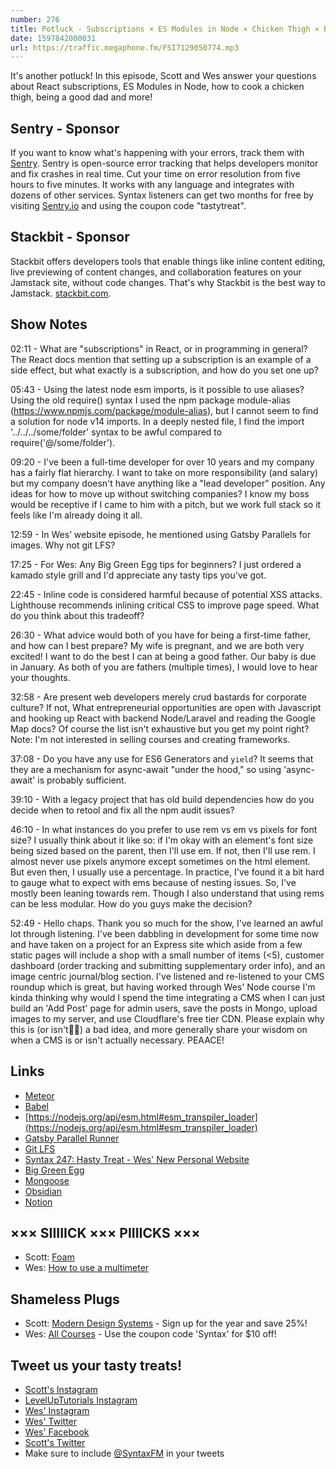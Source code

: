 ```yaml
---
number: 276
title: Potluck - Subscriptions × ES Modules in Node × Chicken Thigh × Being a Good Dad × Refactoring × More!
date: 1597842000031
url: https://traffic.megaphone.fm/FSI7129050774.mp3
---
```


It's another potluck! In this episode, Scott and Wes answer your questions about React subscriptions, ES Modules in Node, how to cook a chicken thigh, being a good dad and more!

## Sentry - Sponsor
If you want to know what's happening with your errors, track them with [Sentry](https://sentry.io/). Sentry is open-source error tracking that helps developers monitor and fix crashes in real time. Cut your time on error resolution from five hours to five minutes. It works with any language and integrates with dozens of other services. Syntax listeners can get two months for free by visiting [Sentry.io](https://sentry.io/) and using the coupon code "tastytreat".

## Stackbit - Sponsor
Stackbit offers developers tools that enable things like inline content editing, live previewing of content changes, and collaboration features on your Jamstack site, without code changes. That's why
Stackbit is the best way to Jamstack. [stackbit.com](https://www.stackbit.com/).

## Show Notes

02:11 - What are "subscriptions" in React, or in programming in general? The React docs mention that setting up a subscription is an example of a side effect, but what exactly is a subscription, and how do you set one up?	

05:43 - Using the latest node esm imports, is it possible to use aliases? Using the old require() syntax I used the npm package module-alias (https://www.npmjs.com/package/module-alias), but I cannot seem to find a solution for node v14 imports. In a deeply nested file, I find the import '../../../some/folder' syntax to be awful compared to require('@/some/folder').

09:20 - I've been a full-time developer for over 10 years and my company has a fairly flat hierarchy. I want to take on more responsibility (and salary) but my company doesn't have anything like a "lead developer" position. Any ideas for how to move up without switching companies? I know my boss would be receptive if I came to him with a pitch, but we work full stack so it feels like I'm already doing it all.

12:59 - In Wes’ website episode, he mentioned using Gatsby Parallels for images. Why not git LFS?	

17:25 - For Wes: Any Big Green Egg tips for beginners? I just ordered a kamado style grill and I'd appreciate any tasty tips you've got.	

22:45 - Inline code is considered harmful because of potential XSS attacks. Lighthouse recommends inlining critical CSS to improve page speed. What do you think about this tradeoff?

26:30 - What advice would both of you have for being a first-time father, and how can I best prepare? My wife is pregnant, and we are both very excited! I want to do the best I can at being a good father. Our baby is due in January. As both of you are fathers (multiple times), I would love to hear your thoughts.

32:58 - Are present web developers merely crud bastards for corporate culture? If not, What entrepreneurial opportunities are open with Javascript and hooking up React with backend Node/Laravel and reading the Google Map docs? Of course the list isn't exhaustive but you get my point right? Note: I'm not interested in selling courses and creating frameworks.

37:08 - Do you have any use for ES6 Generators and `yield`? It seems that they are a mechanism for async-await "under the hood," so using 'async-await' is probably sufficient.	

39:10 - With a legacy project that has old build dependencies how do you decide when to retool and fix all the npm audit issues?

46:10 - In what instances do you prefer to use rem vs em vs pixels for font size? I usually think about it like so: if I'm okay with an element's font size being sized based on the parent, then I'll use em. If not, then I'll use rem. I almost never use pixels anymore except sometimes on the html element. But even then, I usually use a percentage. In practice, I've found it a bit hard to gauge what to expect with ems because of nesting issues. So, I've mostly been leaning towards rem. Though I also understand that using rems can be less modular. How do you guys make the decision?

52:49 - Hello chaps. Thank you so much for the show, I've learned an awful lot through listening. I've been dabbling in development for some time now and have taken on a project for an Express site which aside from a few static pages will include a shop with a small number of items (<5), customer dashboard (order tracking and submitting supplementary order info), and an image centric journal/blog section. I've listened and re-listened to your CMS roundup which is great, but having worked through Wes' Node course I'm kinda thinking why would I spend the time integrating a CMS when I can just build an 'Add Post' page for admin users, save the posts in Mongo, upload images to my server, and use Cloudflare's free tier CDN. Please explain why this is (or isn't🤷‍♂️) a bad idea, and more generally share your wisdom on when a CMS is or isn't actually necessary. PEAACE!

## Links
* [Meteor](https://www.meteor.com/)
* [Babel](https://babeljs.io/)
* [https://nodejs.org/api/esm.html#esm_transpiler_loader](https://nodejs.org/api/esm.html#esm_transpiler_loader) 
* [Gatsby Parallel Runner](https://github.com/netlify/gatsby-parallel-runner)
* [Git LFS](https://git-lfs.github.com/)
* [Syntax 247: Hasty Treat - Wes' New Personal Website](https://syntax.fm/show/247/hasty-treat-wes-new-personal-website)
* [Big Green Egg](https://biggreenegg.com/)
* [Mongoose](https://mongoosejs.com/)
* [Obsidian](https://obsidian.md/)
* [Notion](https://www.notion.so/)

## ××× SIIIIICK ××× PIIIICKS ×××
* Scott: [Foam](https://foambubble.github.io/foam/)
* Wes: [How to use a multimeter](https://www.youtube.com/watch?v=TdUK6RPdIrA)

## Shameless Plugs
* Scott: [Modern Design Systems](https://www.leveluptutorials.com/pro) - Sign up for the year and save 25%!
* Wes: [All Courses](https://wesbos.com/courses/) - Use the coupon code 'Syntax' for $10 off!

## Tweet us your tasty treats!
* [Scott's Instagram](https://www.instagram.com/stolinski/)
* [LevelUpTutorials Instagram](https://www.instagram.com/LevelUpTutorials/)
* [Wes' Instagram](https://www.instagram.com/wesbos/)
* [Wes' Twitter](https://twitter.com/wesbos)
* [Wes' Facebook](https://www.facebook.com/wesbos.developer)
* [Scott's Twitter](https://twitter.com/stolinski)
* Make sure to include [@SyntaxFM](https://twitter.com/SyntaxFM) in your tweets